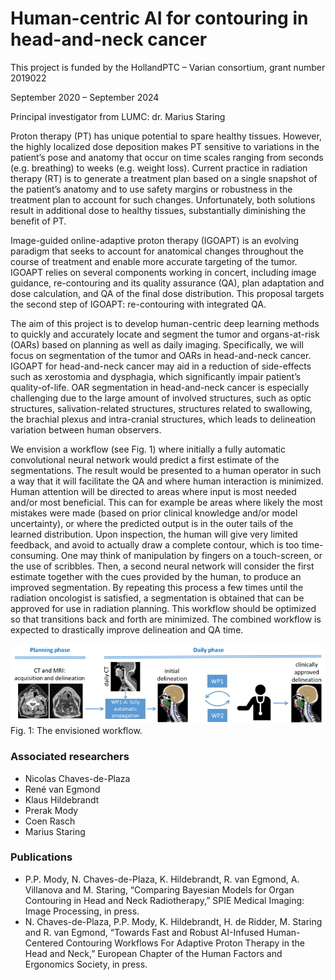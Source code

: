 #  Human-centric AI for contouring in head-and-neck cancer
This project is funded by the HollandPTC – Varian consortium, grant number 2019022

September 2020 – September 2024

Principal investigator from LUMC: dr. Marius Staring

Proton therapy (PT) has unique potential to spare healthy tissues. However, the highly localized dose deposition makes PT sensitive to variations in the patient’s pose and anatomy that occur on time scales ranging from seconds (e.g. breathing) to weeks (e.g. weight loss). Current practice in radiation therapy (RT) is to generate a treatment plan based on a single snapshot of the patient’s anatomy and to use safety margins or robustness in the treatment plan to account for such changes. Unfortunately, both solutions result in additional dose to healthy tissues, substantially diminishing the benefit of PT.

Image-guided online-adaptive proton therapy (IGOAPT) is an evolving paradigm that seeks to account for anatomical changes throughout the course of treatment and enable more accurate targeting of the tumor. IGOAPT relies on several components working in concert, including image guidance, re-contouring and its quality assurance (QA), plan adaptation and dose calculation, and QA of the final dose distribution. This proposal targets the second step of IGOAPT: re-contouring with integrated QA.

The aim of this project is to develop human-centric deep learning methods to quickly and accurately locate and segment the tumor and organs-at-risk (OARs) based on planning as well as daily imaging. Specifically, we will focus on segmentation of the tumor and OARs in head-and-neck cancer. IGOAPT for head-and-neck cancer may aid in a reduction of side-effects such as xerostomia and dysphagia, which significantly impair patient’s quality-of-life. OAR segmentation in head-and-neck cancer is especially challenging due to the large amount of involved structures, such as optic structures, salivation-related structures, structures related to swallowing, the brachial plexus and intra-cranial structures, which leads to delineation variation between human observers.

We envision a workflow (see Fig. 1) where initially a fully automatic convolutional neural network would predict a first estimate of the segmentations. The result would be presented to a human operator in such a way that it will facilitate the QA and where human interaction is minimized. Human attention will be directed to areas where input is most needed and/or most beneficial. This can for example be areas where likely the most mistakes were made (based on prior clinical knowledge and/or model uncertainty), or where the predicted output is in the outer tails of the learned distribution. Upon inspection, the human will give very limited feedback, and avoid to actually draw a complete contour, which is too time-consuming. One may think of manipulation by fingers on a touch-screen, or the use of scribbles. Then, a second neural network will consider the first estimate together with the cues provided by the human, to produce an improved segmentation. By repeating this process a few times until the radiation oncologist is satisfied, a segmentation is obtained that can be approved for use in radiation planning. This workflow should be optimized so that transitions back and forth are minimized. The combined workflow is expected to drastically improve delineation and QA time.

![](../../assets/img/sections/bml/HCAI-768x194.png)
Fig. 1: The envisioned workflow.

### Associated researchers
- Nicolas Chaves-de-Plaza
- René van Egmond
- Klaus Hildebrandt
- Prerak Mody
- Coen Rasch
- Marius Staring


### Publications
- P.P. Mody, N. Chaves-de-Plaza, K. Hildebrandt, R. van Egmond, A. Villanova and M. Staring, “Comparing Bayesian Models for Organ Contouring in Head and Neck Radiotherapy,” SPIE Medical Imaging: Image Processing, in press.
- N. Chaves-de-Plaza, P.P. Mody, K. Hildebrandt, H. de Ridder, M. Staring and R. van Egmond, “Towards Fast and Robust AI-Infused Human-Centered Contouring Workflows For Adaptive Proton Therapy in the Head and Neck,” European Chapter of the Human Factors and Ergonomics Society, in press.